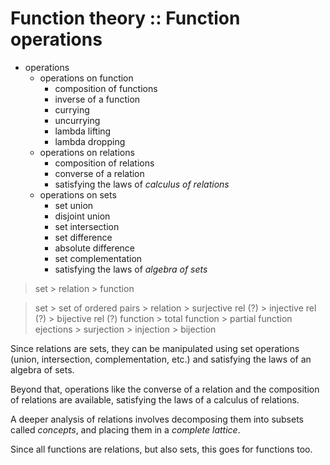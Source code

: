 # Function theory :: Function operations

- operations
  - operations on function
    - composition of functions
    - inverse of a function
    - currying
    - uncurrying
    - lambda lifting
    - lambda dropping
  - operations on relations
    - composition of relations
    - converse of a relation
    - satisfying the laws of *calculus of relations*
  - operations on sets
    - set union
    - disjoint union
    - set intersection
    - set difference
    - absolute difference
    - set complementation
    - satisfying the laws of *algebra of sets*


>set > relation > function

>set > set of ordered pairs > 
>relation > surjective rel (?) > injective rel (?) > bijective rel (?)
>function > total function > partial function
>ejections > surjection > injection > bijection


Since relations are sets, they can be manipulated using set operations 
(union, intersection, complementation, etc.) 
and satisfying the laws of an algebra of sets.

Beyond that, operations like the converse of a relation and the composition of relations are available, satisfying the laws of a calculus of relations.

A deeper analysis of relations involves decomposing them into subsets called *concepts*, and placing them in a *complete lattice*.

Since all functions are relations, but also sets, this goes for functions too.
